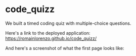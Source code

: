 # code_quizz

We built a timed coding quiz with multiple-choice questions.

Here's a link to the deployed application: https://romainlorenzo.github.io/code_quizz/

And here's a screenshot of what the first page looks like: 